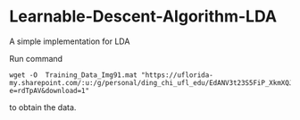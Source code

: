 # Learnable-Descent-Algorithm-LDA
A simple implementation for LDA



Run command 

```
wget -O  Training_Data_Img91.mat "https://uflorida-my.sharepoint.com/:u:/g/personal/ding_chi_ufl_edu/EdANV3t23S5FiP_XkmXQJF0BpIkGVZE3dPMxas2xSLb4vw?e=rdTpAV&download=1"
``` 
to obtain the data.
